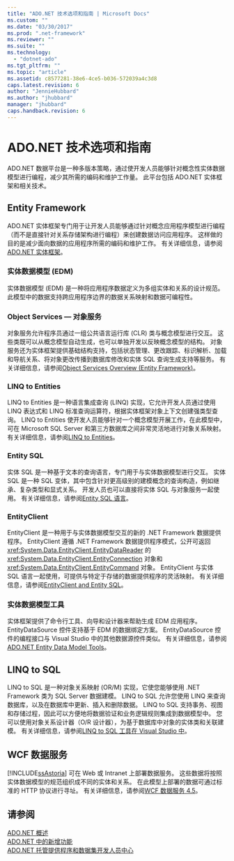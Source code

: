 ```yaml
---
title: "ADO.NET 技术选项和指南 | Microsoft Docs"
ms.custom: ""
ms.date: "03/30/2017"
ms.prod: ".net-framework"
ms.reviewer: ""
ms.suite: ""
ms.technology: 
  - "dotnet-ado"
ms.tgt_pltfrm: ""
ms.topic: "article"
ms.assetid: c8577281-38e6-4ce5-b036-572039a4c3d8
caps.latest.revision: 6
author: "JennieHubbard"
ms.author: "jhubbard"
manager: "jhubbard"
caps.handback.revision: 6
---
```

# ADO.NET 技术选项和指南
ADO.NET 数据平台是一种多版本策略，通过使开发人员能够针对概念性实体数据模型进行编程，减少其所需的编码和维护工作量。  此平台包括 ADO.NET 实体框架和相关技术。  
  
## Entity Framework  
 ADO.NET 实体框架专门用于让开发人员能够通过针对概念应用程序模型进行编程（而不是直接针对关系存储架构进行编程）来创建数据访问应用程序。  这样做的目的是减少面向数据的应用程序所需的编码和维护工作。  有关详细信息，请参阅[ADO.NET 实体框架](../../../../docs/framework/data/adonet/ef/index.md)。  
  
### 实体数据模型 \(EDM\)  
 实体数据模型 \(EDM\) 是一种将应用程序数据定义为多组实体和关系的设计规范。  此模型中的数据支持跨应用程序边界的数据关系映射和数据可编程性。  
  
### Object Services — 对象服务  
 对象服务允许程序员通过一组公共语言运行库 \(CLR\) 类与概念模型进行交互。  这些类既可以从概念模型自动生成，也可以单独开发以反映概念模型的结构。  对象服务还为实体框架提供基础结构支持，包括状态管理、更改跟踪、标识解析、加载和导航关系、将对象更改传播到数据库修改和实体 SQL 查询生成支持等服务。  有关详细信息，请参阅[Object Services Overview \(Entity Framework\)](http://msdn.microsoft.com/zh-cn/43014cf9-c9cb-4538-bfbb-197820b60038)。  
  
### LINQ to Entities  
 LINQ to Entities 是一种语言集成查询 \(LINQ\) 实现，它允许开发人员通过使用 LINQ 表达式和 LINQ 标准查询运算符，根据实体框架对象上下文创建强类型查询。  LINQ to Entities 使开发人员能够针对一个概念模型开展工作，在此模型中，可在 Microsoft SQL Server 和第三方数据库之间非常灵活地进行对象关系映射。  有关详细信息，请参阅[LINQ to Entities](../../../../docs/framework/data/adonet/ef/language-reference/linq-to-entities.md)。  
  
### Entity SQL  
 实体 SQL 是一种基于文本的查询语言，专门用于与实体数据模型进行交互。  实体 SQL 是一种 SQL 变体，其中包含针对更高级别的建模概念的查询构造，例如继承、复杂类型和显式关系。  开发人员也可以直接将实体 SQL 与对象服务一起使用。  有关详细信息，请参阅[Entity SQL 语言](../../../../docs/framework/data/adonet/ef/language-reference/entity-sql-language.md)。  
  
### EntityClient  
 EntityClient 是一种用于与实体数据模型交互的新的 .NET Framework 数据提供程序。  EntityClient 遵循 .NET Framework 数据提供程序模式，公开可返回 <xref:System.Data.EntityClient.EntityDataReader> 的 <xref:System.Data.EntityClient.EntityConnection> 对象和 <xref:System.Data.EntityClient.EntityCommand> 对象。  EntityClient 与实体 SQL 语言一起使用，可提供与特定于存储的数据提供程序的灵活映射。  有关详细信息，请参阅[EntityClient and Entity SQL](http://msdn.microsoft.com/zh-cn/49202ab9-ac98-4b4b-a05c-140e422bf527)。  
  
### 实体数据模型工具  
 实体框架提供了命令行工具、向导和设计器来帮助生成 EDM 应用程序。  EntityDataSource 控件支持基于 EDM 的数据绑定方案。  EntityDataSource 控件的编程接口与 Visual Studio 中的其他数据源控件类似。  有关详细信息，请参阅[ADO.NET Entity Data Model  Tools](http://msdn.microsoft.com/zh-cn/91076853-0881-421b-837a-f582f36be527)。  
  
## LINQ to SQL  
 LINQ to SQL 是一种对象关系映射 \(OR\/M\) 实现，它使您能够使用 .NET Framework 类为 SQL Server 数据建模。  LINQ to SQL 允许您使用 LINQ 来查询数据库，以及在数据库中更新、插入和删除数据。  LINQ to SQL 支持事务、视图和存储过程，因此可以方便地将数据验证和业务逻辑规则集成到数据模型中。  您可以使用对象关系设计器（O\/R 设计器），为基于数据库中对象的实体类和关联建模。  有关详细信息，请参阅[LINQ to SQL 工具在 Visual Studio 中](../Topic/LINQ%20to%20SQL%20Tools%20in%20Visual%20Studio2.md)。  
  
## WCF 数据服务  
 [!INCLUDE[ssAstoria](../../../../includes/ssastoria-md.md)] 可在 Web 或 Intranet 上部署数据服务。  这些数据将按照实体数据模型的规范组织成不同的实体和关系。  在此模型上部署的数据可通过标准的 HTTP 协议进行寻址。  有关详细信息，请参阅[WCF 数据服务 4.5](../../../../docs/framework/data/wcf/index.md)。  
  
## 请参阅  
 [ADO.NET 概述](../../../../docs/framework/data/adonet/ado-net-overview.md)   
 [ADO.NET 中的新增功能](../../../../docs/framework/data/adonet/whats-new.md)   
 [ADO.NET 托管提供程序和数据集开发人员中心](http://go.microsoft.com/fwlink/?LinkId=217917)